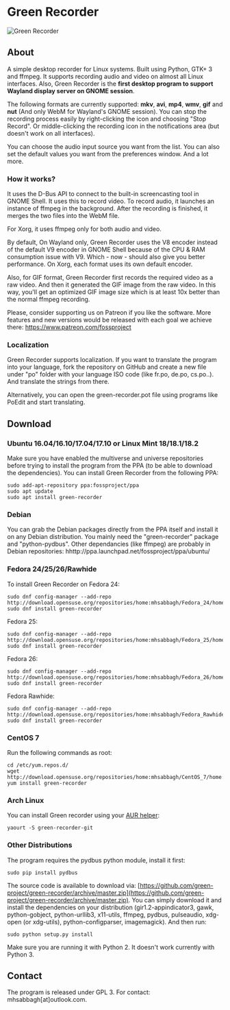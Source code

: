 # Green Recorder

![Green Recorder](http://i.imgur.com/re5NyaJ.png)

## About

A simple desktop recorder for Linux systems. Built using Python, GTK+ 3 and ffmpeg. It supports recording audio and video on almost all Linux interfaces. Also, Green Recorder is the **first desktop program to support Wayland display server on GNOME session**.

The following formats are currently supported: **mkv**, **avi**, **mp4**, **wmv**, **gif** and **nut** (And only WebM for Wayland's GNOME session). You can stop the recording process easily by right-clicking the icon and choosing "Stop Record". Or middle-clicking the recording icon in the notifications area (but doesn't work on all interfaces).

You can choose the audio input source you want from the list. You can also set the default values you want from the preferences window. And a lot more.

### How it works?

It uses the D-Bus API to connect to the built-in screencasting tool in GNOME Shell. It uses this to record video. To record audio, it launches an instance of ffmpeg in the background. After the recording is finished, it merges the two files into the WebM file.

For Xorg, it uses ffmpeg only for both audio and video.

By default, On Wayland only, Green Recorder uses the V8 encoder instead of the default V9 encoder in GNOME Shell because of the CPU & RAM consumption issue with V9. Which - now - should also give you better performance. On Xorg, each format uses its own default encoder.

Also, for GIF format, Green Recorder first records the required video as a raw video. And then it generated the GIF image from the raw video. In this way, you'll get an optimized GIF image size which is at least 10x better than the normal ffmpeg recording.

Please, consider supporting us on Patreon if you like the software. More features and new versions would be released with each goal we achieve there: https://www.patreon.com/fossproject

### Localization

Green Recorder supports localization. If you want to translate the program into your language, fork the repository on GitHub and create a new file under "po" folder with your language ISO code (like fr.po, de.po, cs.po..). And translate the strings from there.

Alternatively, you can open the green-recorder.pot file using programs like PoEdit and start translating.

## Download

### Ubuntu 16.04/16.10/17.04/17.10 or Linux Mint 18/18.1/18.2

Make sure you have enabled the multiverse and universe repositories before trying to install the program from the PPA (to be able to download the dependencies). You can install Green Recorder from the following PPA:

    sudo add-apt-repository ppa:fossproject/ppa
    sudo apt update
    sudo apt install green-recorder

### Debian

You can grab the Debian packages directly from the PPA itself and install it on any Debian distribution. You mainly need the "green-recorder" package and "python-pydbus". Other dependancies (like ffmpeg) are probably in Debian repositories: hhttp://ppa.launchpad.net/fossproject/ppa/ubuntu/

### Fedora 24/25/26/Rawhide

To install Green Recorder on Fedora 24:

    sudo dnf config-manager --add-repo http://download.opensuse.org/repositories/home:mhsabbagh/Fedora_24/home:mhsabbagh.repo
    sudo dnf install green-recorder

Fedora 25:

    sudo dnf config-manager --add-repo http://download.opensuse.org/repositories/home:mhsabbagh/Fedora_25/home:mhsabbagh.repo
    sudo dnf install green-recorder

Fedora 26:

    sudo dnf config-manager --add-repo http://download.opensuse.org/repositories/home:mhsabbagh/Fedora_26/home:mhsabbagh.repo
    sudo dnf install green-recorder

Fedora Rawhide:

    sudo dnf config-manager --add-repo http://download.opensuse.org/repositories/home:mhsabbagh/Fedora_Rawhide/home:mhsabbagh.repo
    sudo dnf install green-recorder

### CentOS 7

Run the following commands as root:

    cd /etc/yum.repos.d/
    wget http://download.opensuse.org/repositories/home:mhsabbagh/CentOS_7/home:mhsabbagh.repo
    yum install green-recorder
     
### Arch Linux

You can install Green recorder using your [AUR helper](https://wiki.archlinux.org/index.php/AUR_helpers):

    yaourt -S green-recorder-git

### Other Distributions

The program requires the pydbus python module, install it first:

    sudo pip install pydbus
    
The source code is available to download via: [https://github.com/green-project/green-recorder/archive/master.zip](https://github.com/green-project/green-recorder/archive/master.zip). You can simply download it and install the dependencies on your distribution (gir1.2-appindicator3, gawk, python-gobject, python-urllib3, x11-utils, ffmpeg, pydbus, pulseaudio, xdg-open (or xdg-utils), python-configparser, imagemagick). And then run: 

    sudo python setup.py install

Make sure you are running it with Python 2. It doesn't work currently with Python 3.
    
## Contact

The program is released under GPL 3. For contact: mhsabbagh[at]outlook.com.
